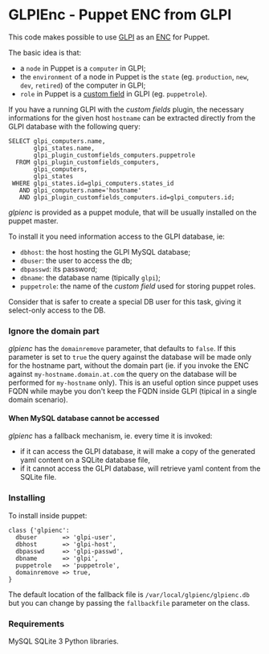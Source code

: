 # GLPIEnc - Puppet ENC from GLPI

This code makes possible to use [GLPI](http://www.glpi-project.org/spip.php?lang=en) as an [ENC](https://docs.puppetlabs.com/guides/external_nodes.html) for Puppet.

The basic idea is that:
 
 - a `node` in Puppet is a `computer` in GLPI;
 - the `environment` of a node in Puppet is the `state` (eg. `production`, `new`, `dev`, `retired`) of the computer in GLPI;
 - `role` in Puppet is a [custom field](http://www.glpi-project.org/wiki/doku.php?id=en:plugins:customfields_use) in GLPI (eg. `puppetrole`).

If you have a running GLPI with the *custom fields* plugin,
the necessary informations for the given host `hostname` can be extracted directly from the GLPI database with the following query:

    SELECT glpi_computers.name,
           glpi_states.name,
           glpi_plugin_customfields_computers.puppetrole 
      FROM glpi_plugin_customfields_computers,
           glpi_computers,
           glpi_states
     WHERE glpi_states.id=glpi_computers.states_id
       AND glpi_computers.name='hostname'
       AND glpi_plugin_customfields_computers.id=glpi_computers.id;


*glpienc* is provided as a puppet module, that will be usually installed on the puppet master.

To install it you need information access to the GLPI database, ie:

 - `dbhost`: the host hosting the GLPI MySQL database;
 - `dbuser`: the user to access the db;
 - `dbpasswd`: its password;
 - `dbname`: the database name (tipically `glpi`);
 - `puppetrole`: the name of the *custom field* used for storing puppet roles.

Consider that is safer to create a special DB user for this task, giving it select-only access to the DB.

### Ignore the domain part

*glpienc* has the `domainremove` parameter, that defaults to `false`.
If this parameter is set to `true`
the query against the database will be made only for the hostname part, without the domain part (ie. if 
you invoke the ENC against `my-hostname.domain.at.com` the query on the database will be performed for
`my-hostname` only). This is an useful option since puppet uses FQDN while maybe you don't keep the FQDN
inside GLPI (tipical in a single domain scenario).


#### When MySQL database cannot be accessed

*glpienc* has a fallback mechanism, ie. every time it is invoked:
 - if it can access the GLPI database, it will make a copy of the generated yaml content on a SQLite database file, 
 - if it cannot access the GLPI database, will retrieve yaml content from the SQLite file.

### Installing

To install inside puppet:

    class {'glpienc':
   	  dbuser       => 'glpi-user',
	  dbhost       => 'glpi-host',
	  dbpasswd     => 'glpi-passwd',
	  dbname       => 'glpi',
	  puppetrole   => 'puppetrole',
	  domainremove => true,
    }

The default location of the fallback file is `/var/local/glpienc/glpienc.db` but you can change by passing
the `fallbackfile` parameter on the class.

### Requirements

MySQL SQLite 3 Python libraries.